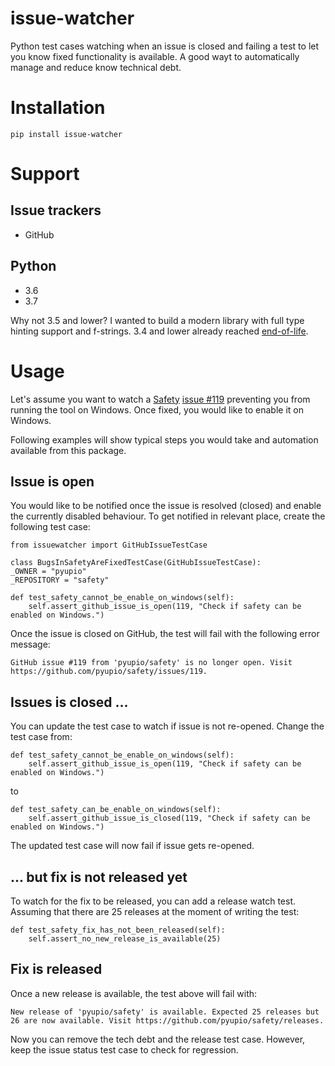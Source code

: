# issue-watcher
Python test cases watching when an issue is closed and failing a test to let you know fixed functionality is available. A good wayt to automatically manage and reduce know technical debt.

# Installation

    pip install issue-watcher
    
# Support

## Issue trackers

* GitHub

## Python

* 3.6
* 3.7

Why not 3.5 and lower? I wanted to build a modern library with full type hinting support and f-strings. 3.4 and lower already reached [end-of-life](https://devguide.python.org/devcycle/#end-of-life-branches).
    
# Usage

Let's assume you want to watch a [Safety](https://github.com/pyupio/safety) [issue #119](https://github.com/pyupio/safety/issues/119) preventing you from running the tool on Windows. Once fixed, you would like to enable it on Windows.

Following examples will show typical steps you would take and automation available from this package.

## Issue is open

You would like to be notified once the issue is resolved (closed) and enable the currently disabled behaviour. To get notified in relevant place, create the following test case:

    from issuewatcher import GitHubIssueTestCase
    
    class BugsInSafetyAreFixedTestCase(GitHubIssueTestCase):
    _OWNER = "pyupio"
    _REPOSITORY = "safety"

    def test_safety_cannot_be_enable_on_windows(self):
        self.assert_github_issue_is_open(119, "Check if safety can be enabled on Windows.")
        
Once the issue is closed on GitHub, the test will fail with the following error message:

    GitHub issue #119 from 'pyupio/safety' is no longer open. Visit https://github.com/pyupio/safety/issues/119.
    
## Issues is closed ...

You can update the test case to watch if issue is not re-opened. Change the test case from:

    def test_safety_cannot_be_enable_on_windows(self):
        self.assert_github_issue_is_open(119, "Check if safety can be enabled on Windows.")
        
to

    def test_safety_can_be_enable_on_windows(self):
        self.assert_github_issue_is_closed(119, "Check if safety can be enabled on Windows.")

The updated test case will now fail if issue gets re-opened.

## ... but fix is not released yet

To watch for the fix to be released, you can add a release watch test. Assuming that there are 25 releases at the moment of writing the test:

    def test_safety_fix_has_not_been_released(self):
        self.assert_no_new_release_is_available(25)
        
## Fix is released
        
Once a new release is available, the test above will fail with:

    New release of 'pyupio/safety' is available. Expected 25 releases but 26 are now available. Visit https://github.com/pyupio/safety/releases.
    
Now you can remove the tech debt and the release test case. However, keep the issue status test case to check for regression.
